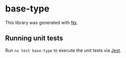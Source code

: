 # base-type

This library was generated with [Nx](https://nx.dev).

## Running unit tests

Run `nx test base-type` to execute the unit tests via [Jest](https://jestjs.io).
